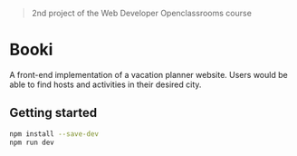 > 2nd project of the Web Developer Openclassrooms course

# Booki

A front-end implementation of a vacation planner website. Users would be able to find hosts and activities in their desired city.

## Getting started

```sh
npm install --save-dev
npm run dev
```
